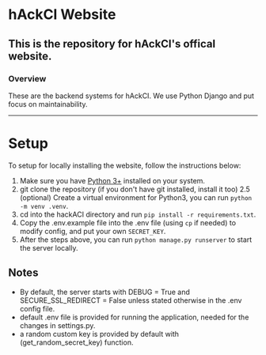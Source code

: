 # hAckCI Website
## This is the repository for hAckCI's offical website. 
### Overview
These are the backend systems for hAckCI. We use Python Django and put focus on maintainability.

---

# Setup
To setup for locally installing the website, follow the instructions below:

1. Make sure you have [Python 3+](https://www.python.org/) installed on your system.
2. git clone the repository (if you don't have git installed, install it too)
2.5 (optional) Create a virtual environment for Python3, you can run ```python -m venv .venv```.
3. cd into the hackACI directory and run ```pip install -r requirements.txt```.
4. Copy the .env.example file into the .env file (using ```cp``` if needed) to modify config, and put your own ```SECRET_KEY```.
5. After the steps above, you can run ```python manage.py runserver``` to start the server locally.

## Notes
- By default, the server starts with DEBUG = True and SECURE_SSL_REDIRECT = False unless stated otherwise in the .env config file.
- default .env file is provided for running the application, needed for the changes in settings.py.
- a random custom key is provided by default with (get_random_secret_key) function.



